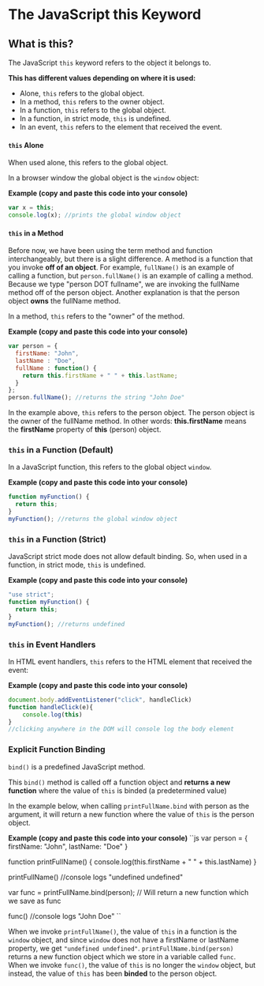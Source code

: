 # The JavaScript this Keyword

## What is this?

The JavaScript `this` keyword refers to the object it belongs to. 

**This has different values depending on where it is used:**

* Alone, `this` refers to the global object.
* In a method, `this` refers to the owner object.
* In a function, `this` refers to the global object.
* In a function, in strict mode, `this` is undefined.
* In an event, `this` refers to the element that received the event.
 
#### `this` Alone

When used alone, this refers to the global object.

In a browser window the global object is the `window` object:

**Example (copy and paste this code into your console)**
```js 
var x = this;
console.log(x); //prints the global window object
```
 

#### `this` in a Method

Before now, we have been using the term method and function interchangeably, but there is a slight difference. A method is a function that you invoke **off of an object**. For example, `fullName()` is an example of calling a function, but `person.fullName()` is an example of calling a method. Because we type "person DOT fullname", we are invoking the fullName method off of the person object. Another explanation is that the person object **owns** the fullName method. 

In a method, `this` refers to the "owner" of the method.

**Example (copy and paste this code into your console)**
```js
var person = {
  firstName: "John",
  lastName : "Doe",
  fullName : function() {
    return this.firstName + " " + this.lastName;
  }
};
person.fullName(); //returns the string "John Doe" 
```
 
In the example above, `this` refers to the person object.
The person object is the owner of the fullName method. In other words: **this.firstName** means the **firstName** property of **this** (person) object.




### `this` in a Function (Default)

In a JavaScript function, this refers to the global object `window`.

**Example (copy and paste this code into your console)**
```js
function myFunction() {
  return this;
}
myFunction(); //returns the global window object
```
 
### `this` in a Function (Strict)

JavaScript strict mode does not allow default binding.
So, when used in a function, in strict mode, `this` is undefined.

**Example (copy and paste this code into your console)**
```js
"use strict";
function myFunction() {
  return this;
}
myFunction(); //returns undefined
```
 

### `this` in Event Handlers

In HTML event handlers, `this` refers to the HTML element that received the event:

**Example (copy and paste this code into your console)**
```js
document.body.addEventListener("click", handleClick)
function handleClick(e){
	console.log(this)
}
//clicking anywhere in the DOM will console log the body element
```

### Explicit Function Binding

`bind()` is a predefined JavaScript method.

This `bind()` method is called off a function object and **returns a new function** where the value of `this` is binded (a predetermined value)

In the example below, when calling `printFullName.bind` with person as the argument, it will return a new function where the value of `this` is the person object. 

**Example (copy and paste this code into your console)**
``js
var person = {
  firstName: "John",
lastName: "Doe" 
}

function printFullName() {
	console.log(this.firstName + " " + this.lastName)
}

printFullName() //console logs "undefined undefined"

var func = printFullName.bind(person);  // Will return a new function which we save as func

func() //console logs "John Doe"
``
 
When we invoke `printFullName()`, the value of `this` in a function is the `window` object, and since `window` does not have a firstName or lastName property, we get `"undefined undefined"`.  `printFullName.bind(person)` returns a new function object which we store in a variable called `func`. When we invoke `func()`, the value of `this` is no longer the `window` object, but instead, the value of `this` has been **binded** to the person object.          
